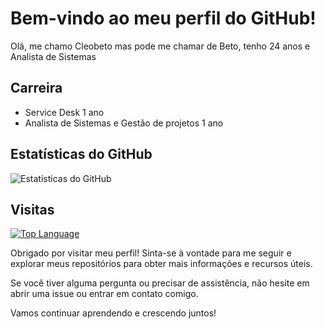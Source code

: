 # Bem-vindo ao meu perfil do GitHub!

Olá, me chamo Cleobeto mas pode me chamar de Beto, tenho 24 anos e Analista de Sistemas

## Carreira

- Service Desk 1 ano
- Analista de Sistemas e Gestão de projetos 1 ano

## Estatísticas do GitHub

![Estatísticas do GitHub](https://github-readme-stats.vercel.app/api?username=jrmesquita7&show_icons=true)


## Visitas

[![Top Language](https://img.shields.io/github/languages/top/jrmesquita7/jrmesquita7)](https://github.com/jrmesquita7/jrmesquita7)



Obrigado por visitar meu perfil! Sinta-se à vontade para me seguir e explorar meus repositórios para obter mais informações e recursos úteis.

Se você tiver alguma pergunta ou precisar de assistência, não hesite em abrir uma issue ou entrar em contato comigo.

Vamos continuar aprendendo e crescendo juntos!

